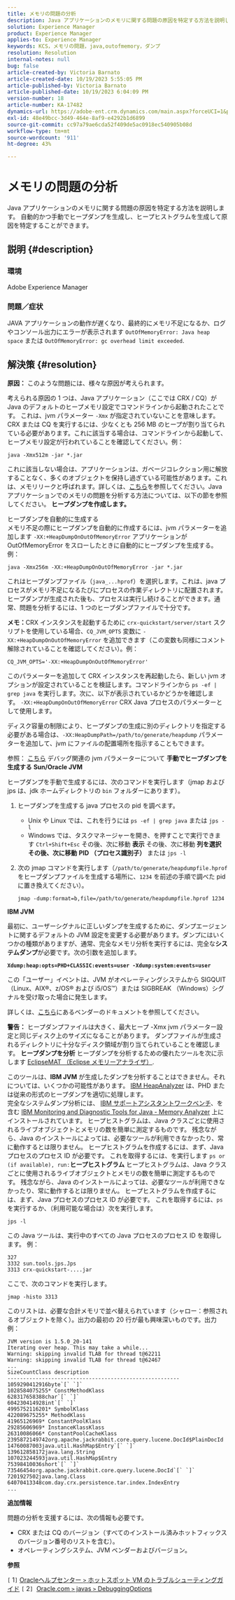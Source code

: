```yaml
---
title: メモリの問題の分析
description: Java アプリケーションのメモリに関する問題の原因を特定する方法を説明します。
solution: Experience Manager
product: Experience Manager
applies-to: Experience Manager
keywords: KCS，メモリの問題，java,outofmemory，ダンプ
resolution: Resolution
internal-notes: null
bug: false
article-created-by: Victoria Barnato
article-created-date: 10/19/2023 5:55:05 PM
article-published-by: Victoria Barnato
article-published-date: 10/19/2023 6:04:09 PM
version-number: 18
article-number: KA-17482
dynamics-url: https://adobe-ent.crm.dynamics.com/main.aspx?forceUCI=1&pagetype=entityrecord&etn=knowledgearticle&id=9b3b26a0-a86e-ee11-8df0-6045bd006793
exl-id: 48e49bcc-3d49-464e-8af9-e4292b1d6899
source-git-commit: cc97a79ae6cda52f409de5ac0918ec540905b08d
workflow-type: tm+mt
source-wordcount: '911'
ht-degree: 43%

---
```


# メモリの問題の分析


Java アプリケーションのメモリに関する問題の原因を特定する方法を説明します。 自動的かつ手動でヒープダンプを生成し、ヒープヒストグラムを生成して原因を特定することができます。

## 説明 {#description}


### <b>環境</b>

Adobe Experience Manager



### <b>問題／症状</b>

JAVA アプリケーションの動作が遅くなり、最終的にメモリ不足になるか、ログやコンソール出力にエラーが表示されます `OutOfMemoryError: Java heap space` または `OutOfMemoryError: gc overhead limit exceeded`.


## 解決策 {#resolution}

<b>原因：</b>
このような問題には、様々な原因が考えられます。

考えられる原因の 1 つは、Java アプリケーション（ここでは CRX / CQ）が Java のデフォルトのヒープメモリ設定でコマンドラインから起動されたことです。 これは、jvm パラメーター `-Xmx` が指定されていないことを意味します。CRX または CQ を実行するには、少なくとも 256 MB のヒープが割り当てられている必要があります。これに該当する場合は、コマンドラインから起動して、ヒープメモリ設定が行われていることを確認してください。例：


```
java -Xmx512m -jar *.jar
```


これに該当しない場合は、アプリケーションは、ガベージコレクション用に解放することなく、多くのオブジェクトを保持し過ぎている可能性があります。これは、メモリリークと呼ばれます。詳しくは、[こちら](https://docs.oracle.com/javase/7/docs/webnotes/tsg/TSG-VM/html/memleaks.html)を参照してください。Java アプリケーションでのメモリの問題を分析する方法については、以下の節を参照してください。
<b>ヒープダンプを作成します。</b>

ヒープダンプを自動的に生成する<br>
メモリ不足の際にヒープダンプを自動的に作成するには、jvm パラメーターを追加します `-XX:+HeapDumpOnOutOfMemoryError` アプリケーションが OutOfMemoryError をスローしたときに自動的にヒープダンプを生成する。 例：


```
java -Xmx256m -XX:+HeapDumpOnOutOfMemoryError -jar *.jar
```


これはヒープダンプファイル（`java_...hprof`）を選択します。これは、java プロセスがメモリ不足になるたびにプロセスの作業ディレクトリに配置されます。 ヒープダンプが生成された後も、プロセスは実行し続けることができます。通常、問題を分析するには、1 つのヒープダンプファイルで十分です。

<b>メモ：</b>CRX インスタンスを起動するために `crx-quickstart/server/start` スクリプトを使用している場合、`CQ_JVM_OPTS` 変数に `-XX:+HeapDumpOnOutOfMemoryError` を追加できます（この変数も同様にコメント解除されていることを確認してください）。例：


```
CQ_JVM_OPTS='-XX:+HeapDumpOnOutOfMemoryError'
```


このパラメーターを追加して CRX インスタンスを再起動したら、新しい jvm オプションが設定されていることを検証します。コマンドラインから `ps -ef | grep java` を実行します。次に、以下が表示されているかどうかを確認します。 `-XX:+HeapDumpOnOutOfMemoryError` CRX Java プロセスのパラメーターとして使用します。

ディスク容量の制限により、ヒープダンプの生成に別のディレクトリを指定する必要がある場合は、`-XX:HeapDumpPath=/path/to/generate/heapdump` パラメーターを追加して、jvm にファイルの配置場所を指示することもできます。

参照： [こちら](https://www.oracle.com/java/technologies/javase/vmoptions-jsp.html#DebuggingOptions) デバッグ関連の jvm パラメーターについて
<b>手動でヒープダンプを生成する</b>
<b>Sun/Oracle JVM</b>

ヒープダンプを手動で生成するには、次のコマンドを実行します（jmap および jps は、jdk ホームディレクトリの `bin` フォルダーにあります）。

1. ヒープダンプを生成する java プロセスの pid を調べます。
   - Unix や Linux では、これを行うには `ps -ef | grep java` または `jps -l`
   - Windows では、タスクマネージャーを開き、を押すことで実行できます `Ctrl+Shift+Esc` その後、次に移動 <b>表示</b> その後、次に移動 <b>列を選択 </b><b>その後、次に移動</b> <b>PID （プロセス識別子）</b> または `jps -l`
2. 次の jmap コマンドを実行します（`/path/to/generate/heapdumpfile.hprof` をヒープダンプファイルを生成する場所に、`1234` を前述の手順で調べた pid に置き換えてください）。

   ```
   jmap -dump:format=b,file=/path/to/generate/heapdumpfile.hprof 1234
   ```


<b>IBM JVM</b>

最初に、ユーザーシグナルに正しいダンプを生成するために、ダンプエージェントに関するデフォルトの JVM 設定を変更する必要があります。ダンプにはいくつかの種類がありますが、通常、完全なメモリ分析を実行するには、完全な<b>システムダンプ</b>が必要です。次の引数を追加します。

<b>`Xdump:heap:opts=PHD+CLASSIC:events=user -Xdump:system:events=user`</b>

この「ユーザー」イベントは、JVM がオペレーティングシステムから SIGQUIT （Linux、AIX®、z/OS® および i5/OS™）または SIGBREAK （Windows）シグナルを受け取った場合に発生します。

詳しくは、[こちら](https://www.ibm.com/docs/en/sdk-java-technology?topic=SSYKE2/earlier_releases/earlier_releases.html)にあるベンダーのドキュメントを参照してください。

<b>警告：</b> ヒープダンプファイルは大きく、最大ヒープ -Xmx jvm パラメーター設定と同じディスク上のサイズになることがあります。 ダンプファイルが生成されるディレクトリに十分なディスク領域が割り当てられていることを確認します。
<b>ヒープダンプを分析</b>
ヒープダンプを分析するための優れたツールを次に示します [EclipseMAT （Eclipse メモリーアナライザ）](https://www.eclipse.org/mat/).

このツールは、<b>IBM JVM</b> が生成したダンプを分析することはできません。それについては、いくつかの可能性があります。 [IBM HeapAnalyzer](https://www.ibm.com/support/pages/ibm-heapanalyzer) は、PHD または従来の形式のヒープダンプを適切に処理します。
<br>完全なシステムダンプ分析には、 [IBM サポートアシスタントワークベンチ](https://www.ibm.com/support/pages/node/718131)、を含む [IBM Monitoring and Diagnostic Tools for Java - Memory Analyzer](https://www.ibm.com/docs/en/ztpf/2019?topic=tools-memory-analyzer) 上にインストールされています。 ヒープヒストグラムは、Java クラスごとに使用されるライブオブジェクトとメモリの数を簡単に測定するものです。 残念ながら、Java のインストールによっては、必要なツールが利用できなかったり、常に動作するとは限りません。 ヒープヒストグラムを作成するには、まず、Java プロセスのプロセス ID が必要です。 これを取得するには、を実行します `ps or (if available), run:`<b>ヒープヒストグラム</b>
ヒープヒストグラムは、Java クラスごとに使用されるライブオブジェクトとメモリの数を簡単に測定するものです。 残念ながら、Java のインストールによっては、必要なツールが利用できなかったり、常に動作するとは限りません。 ヒープヒストグラムを作成するには、まず、Java プロセスのプロセス ID が必要です。 これを取得するには、`ps` を実行するか、（利用可能な場合は）次を実行します。


```
jps -l
```


この Java ツールは、実行中のすべての Java プロセスのプロセス ID を取得します。 例：


```
327 
3332 sun.tools.jps.Jps
3313 crx-quickstart-....jar
```


ここで、次のコマンドを実行します。


```
jmap -histo 3313
```


このリストは、必要な合計メモリで並べ替えられています（シャロー：参照されるオブジェクトを除く）。出力の最初の 20 行が最も興味深いものです。出力例：


```
JVM version is 1.5.0_20-141
Iterating over heap. This may take a while...
Warning: skipping invalid TLAB for thread t@62211
Warning: skipping invalid TLAB for thread t@62467
...
SizeCountClass description
-------------------------------------------------------
1059290412916byte`[` `]` 
1028584075255* ConstMethodKlass
628317658388char`[` `]` 
604230414928int`[` `]` 
4995752116201* SymbolKlass
422089675255* MethodKlass
41965126969* ConstantPoolKlass
29285606969* InstanceKlassKlass
26310086066* ConstantPoolCacheKlass
2395872149742org.apache.jackrabbit.core.query.lucene.DocId$PlainDocId
14760087003java.util.HashMap$Entry`[` `]` 
139612858172java.lang.String
107023244593java.util.HashMap$Entry
75398410036short`[` `]` 
73546454org.apache.jackrabbit.core.query.lucene.DocId`[` `]` 
7201927502java.lang.Class
64070413348com.day.crx.persistence.tar.index.IndexEntry
...
```


<b>追加情報</b>

問題の分析を支援するには、次の情報も必要です。

- CRX または CQ のバージョン（すべてのインストール済みホットフィックスのバージョン番号のリストを含む）。
- オペレーティングシステム、JVM ベンダーおよびバージョン。


<b>参照</b>

`[` 1`]`  [Oracleヘルプセンター `>`  ホットスポット VM のトラブルシューティングガイド](https://docs.oracle.com/javase/7/docs/webnotes/tsg/TSG-VM/html/memleaks.html)
`[` 2`]`  [Oracle.com `>`  javas `>`  DebuggingOptions](https://www.oracle.com/java/technologies/javase/vmoptions-jsp.html#DebuggingOptions)
